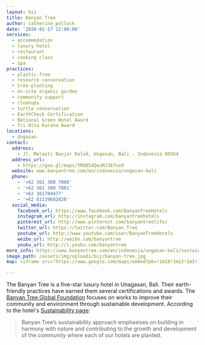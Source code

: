 ```yaml
---
layout: biz
title: Banyan Tree
author: catherine_pollock
date: '2020-01-17 12:00:00'
services:
  - accommodation
  - luxury hotel
  - restaurant
  - cooking class
  - spa
practices:
  - plastic-free
  - resource conservation
  - tree-planting
  - on-site organic garden
  - community support
  - cleanups
  - turtle conservation
  - EarthCheck Certification
  - National Green Hotel Award
  - Tri Hita Karana Award
locations:
  - Ungasan
contact:
  address:
    - Jl. Melasti Banjar Kelod, Ungasan, Bali - Indonesia 80364
  address_url:
    - https://goo.gl/maps/TMd85dQouMJ3Efno9
  website: www.banyantree.com/en/indonesia/ungasan-bali
  phone:
    - '+62 361 300 7000'
    - '+62 361 300 7001'
    - '+62 361704477'
    - '+62 81139602828'
  social_media:
    facebook_url: https://www.facebook.com/BanyanTreeHotels
    instagram_url: http://instagram.com/banyantreehotels
    pinterest_url: http://www.pinterest.com/banyantreelife/
    twitter_url: https://twitter.com/Banyan_Tree
    youtube_url: http://www.youtube.com/user/BanyanTreeHotels
    weibo_url: http://weibo.com/banyantree
    youku_url: http://i.youku.com/banyantree
more_info: https://www.banyantree.com/en/indonesia/ungasan-bali/sustainability
image_path: /assets/img/uploads/biz/banyan-tree.jpg
map: <iframe src="https://www.google.com/maps/embed?pb=!1m18!1m12!1m3!1d3942.363807988442!2d115.15708231545243!3d-8.845679993648126!2m3!1f0!2f0!3f0!3m2!1i1024!2i768!4f13.1!3m3!1m2!1s0x2dd25b11fffcae07%3A0x7e5477c107cdd31d!2sBanyan%20Tree%20Ungasan%20Bali!5e0!3m2!1sen!2ses!4v1579351977371!5m2!1sen!2ses" width="600" height="450" frameborder="0" style="border:0;" allowfullscreen=""></iframe>

---
```

The Banyan Tree is a five-star luxury hotel in Unagasan, Bali. Their earth-friendly practices have earned them several certifications and awards. The [Banyan Tree Global Foundation](http://www.banyantreeglobalfoundation.com) focuses on works to improve their community and environment through sustainable development. According to the hotel's [Sustainability page](https://www.banyantree.com/en/indonesia/ungasan-bali/sustainability):

> Banyan Tree’s sustainability approach emphasises on building in harmony with nature and contributing to the growth and development of the community where each of our hotels are planted.
